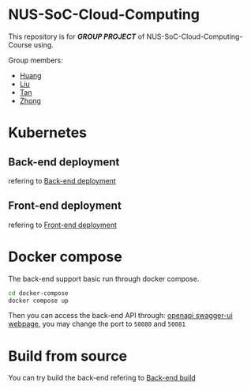 # NUS-SoC-Cloud-Computing
This repository is for ***GROUP PROJECT*** of NUS-SoC-Cloud-Computing-Course using.

Group members:
- [Huang](https://github.com/Heartlessandthoughtful)
- [Liu](https://github.com/freeEmperor)
- [Tan](https://github.com/My1106)
- [Zhong](https://github.com/admin-init) 

# Kubernetes 

## Back-end deployment
refering to [Back-end deployment](./kubernetes/back-end/README.md)

## Front-end deployment

refering to [Front-end deployment](./kubernetes/front-end/README.md)


# Docker compose

The back-end support basic run through docker compose.
```bash
cd docker-compose
docker compose up
```

Then you can access the back-end API through:
[openapi swagger-ui webpage](http://localhost:8080/q/swagger-ui/), you may change the port to `50080` and `50081`

# Build from source

You can try build the back-end refering to [Back-end build](./ticket-system/README.md)
